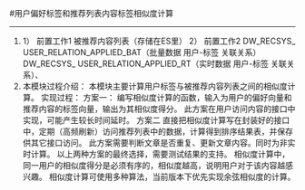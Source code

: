 \#用户偏好标签和推荐列表内容标签相似度计算

* * *

1.  1） 前置工作1
    被推荐内容列表（存储在ES里）
    2）	前置工作2
    DW_RECSYS_ USER_RELATION_APPLIED_BAT（批量数据 用户-标签 关联关系）
    DW_RECSYS_ USER_RELATION_APPLIED_RT（实时数据 用户-标签 关联关系）、
2.  本模块过程介绍：
    本模块主要计算用户标签与被推荐内容列表之间的相似度计算。
    实现过程：
    方案一：
    编写相似度计算的函数，输入为用户的偏好向量和推荐内容的标签向量，输出为其相似度得分。
    此方案在用户访问内容的接口中实现，可能产生较长时间延时。
    方案二
    直接把相似度计算写在封装好的接口中，定期（高频刷新）访问推荐列表中的数据，计算得到排序结果表，并保存供其它接口访问。
    此方案需要判断文章是否重复、更新文章内容。同时为非实时计算。
    以上两种方案的最终选择，需要测试结果的支持。
    相似度计算中，同一用户的相似度得分是必须有序的，相似度越高，说明用户对于该内容越感兴趣。
    相似度计算可使用多种算法，当前版本下优先实现余弦相似度的计算。
